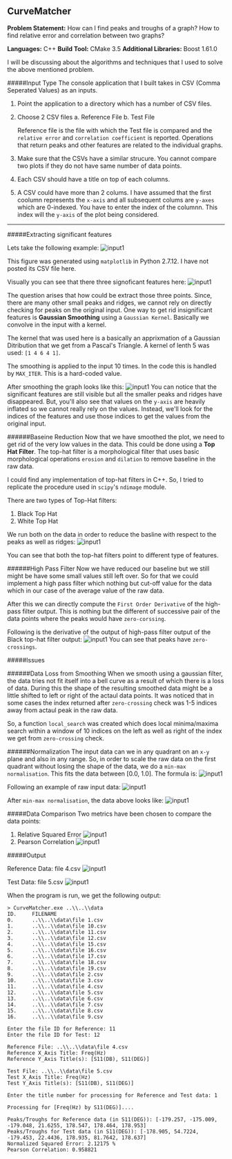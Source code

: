 ## CurveMatcher

**Problem Statement:** How can I find peaks and troughs of a graph? How to find relative error and correlation between two graphs?

**Languages:** C++
**Build Tool:** CMake 3.5
**Additional Libraries:** Boost 1.61.0

I will be discussing about the algorithms and techniques that I used to solve the above mentioned problem.

#####Input Type
The console application that I built takes in CSV (Comma Seperated Values) as an inputs. 

1. Point the application to a directory which has a number of CSV files.
2. Choose 2 CSV files
    a. Reference File
    b. Test File

    Reference file is the file with which the Test file is compared and the `relative error` and `correlation coefficient` is reported.
    Operations that return peaks and other features are related to the individual graphs.
3. Make sure that the CSVs have a similar strucure. You cannot compare two plots if they do not have same number of data points.
4. Each CSV should have a title on top of each columns.
5. A CSV could have more than 2 colums. I have assumed that the first coolumn represents the `x-axis` and all subsequent colums are `y-axes` which are 0-indexed. You have to enter the index of the columnn. This index will the `y-axis` of the plot being considered.

- - -

#####Extracting significant features

Lets take the following example:
![input1](images/original_cro.png)

This figure was generated using `matplotlib` in Python 2.7.12. I have not posted its CSV file here.

Visually you can see that there three signoficant features here:
![input1](images/original_cro_pointed.png)

The question arises that how could be extract those three points. Since, there are many other small peaks and ridges, we cannot rely on directly checking for peaks on the original input. One way to get rid insignificant features is **Gaussian Smoothing** using a `Gaussian Kernel`. Basically we convolve in the input with a kernel.

The kernel that was used here is a basically an apprixmation of a Gaussian Ditribution that we get from a Pascal's Triangle. A kernel of lenth 5 was used: `[1 4 6 4 1]`.

The smoothing is applied to the input 10 times. In the code this is handled by `MAX_ITER`. This is a hard-coded value.

After smoothing the graph looks like this:
![input1](images/original_cro_gaussed.png)
You can notice that the significant features are still visible but all the smaller peaks and ridges have disappeared. But, you'll also see that values on the `y-axis` are heavily inflated so we cannot really rely on the values. Instead, we'll look for the indices of the features and use those indices to get the values from the original input.

######Baseine Reduction
Now that we have smoothed the plot, we need to get rid of the very low values in the data. This could be done using a **Top Hat Filter**. The top-hat filter is a morphological filter that uses basic morphological operations `erosion` and `dilation` to remove baseline in the raw data.

I could find any implementation of top-hat filters in C++. So, I tried to replicate the procedure used in `scipy`'s `ndimage` module.

There are two types of Top-Hat filters:
1. Black Top Hat
2. White Top Hat

We run both on the data in order to reduce the basline with respect to the peaks as well as ridges:
![input1](images/cro_all.png)

You can see that both the top-hat filters point to different type of features.

######High Pass Filter
Now we have reduced our baseline but we still might be have some small values still left over. So for that we could implement a high pass filter which nothing but cut-off value for the data which in our case of the average value of the raw data.

After this we can directly compute the `First Order Derivative` of the high-pass filter output. This is nothing but the different of successive pair of the data points where the peaks would have `zero-corssing`.

Following is the derivative of the output of high-pass filter output of the Black top-hat filter output:
![input1](images/cro_fod.png)
You can see that peaks have `zero-crossings`.

#####Issues

######Data Loss from Smoothing
When we smooth using a gaussian filter, the data tries not fit itself into a bell curve as a result of which there is a loss of data. During this the shape of the resulting smoothed data might be a little shifted to left or right of the actaul data points. It was noticed that in some cases the index returned after `zero-crossing` check was 1-5 indices away from actaul peak in the raw data.

So, a function `local_search` was created which does local minima/maxima search within a window of 10 indices on the left as well as right of the index we get from `zero-crossing` check.

######Normalization
The input data can we in any quadrant on an `x-y` plane and also in any range. So, in order to scale the raw data on the first quadrant without losing the shape of the data, we do a `min-max normalisation`. This fits the data between [0.0, 1.0]. The formula is:
![input1](images/norm_form.png)

Following an example of raw input data:
![input1](images/stream_unnorm.png)

After `min-max normalisation`, the data above looks like:
![input1](images/original_stream.png)

#####Data Comparison
Two metrics have been chosen to compare the data points:
1. Relative Squared Error
![input1](images/error.png)
2. Pearson Correlation
![input1](images/pcc.svg)

#####Output

Reference Data: file 4.csv
![input1](images/Ref.png)

Test Data: file 5.csv
![input1](images/test.png)

When the program is run, we get the following output:
```shell
> CurveMatcher.exe ..\\..\\data
ID.     FILENAME
0.      ..\\..\\data\file 1.csv
1.      ..\\..\\data\file 10.csv
2.      ..\\..\\data\file 11.csv
3.      ..\\..\\data\file 12.csv
4.      ..\\..\\data\file 15.csv
5.      ..\\..\\data\file 16.csv
6.      ..\\..\\data\file 17.csv
7.      ..\\..\\data\file 18.csv
8.      ..\\..\\data\file 19.csv
9.      ..\\..\\data\file 2.csv
10.     ..\\..\\data\file 3.csv
11.     ..\\..\\data\file 4.csv
12.     ..\\..\\data\file 5.csv
13.     ..\\..\\data\file 6.csv
14.     ..\\..\\data\file 7.csv
15.     ..\\..\\data\file 8.csv
16.     ..\\..\\data\file 9.csv

Enter the file ID for Reference: 11
Enter the file ID for Test: 12

Reference File: ..\\..\\data\file 4.csv
Reference X_Axis Title: Freq(Hz)
Reference Y_Axis Title(s): [S11(DB), S11(DEG)]

Test File: ..\\..\\data\file 5.csv
Test X_Axis Title: Freq(Hz)
Test Y_Axis Title(s): [S11(DB), S11(DEG)]

Enter the title number for processing for Reference and Test data: 1

Processing for [Freq(Hz) by S11(DEG)]....

Peaks/Troughs for Reference data (in S11(DEG)): [-179.257, -175.009, -179.048, 21.6255, 178.547, 178.464, 178.953]
Peaks/Troughs for Test data (in S11(DEG)): [-178.905, 54.7224, -179.453, 22.4436, 178.935, 81.7642, 178.637]
Normalized Squared Error: 2.12175 %
Pearson Correlation: 0.958821
```
